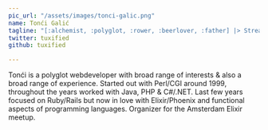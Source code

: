 ```yaml
---
pic_url: "/assets/images/tonci-galic.png"
name: Tonći Galić
tagline: "[:alchemist, :polyglot, :rower, :beerlover, :father] |> Stream.cycle"
twitter: tuxified
github: tuxified

---
```

Tonći is a polyglot webdeveloper with broad range of interests & also a broad range of experience. Started out with Perl/CGI around 1999, throughout the years worked with Java, PHP & C#/.NET. Last few years focused on Ruby/Rails but now in love with Elixir/Phoenix and functional aspects of programming languages. Organizer for the Amsterdam Elixir meetup.